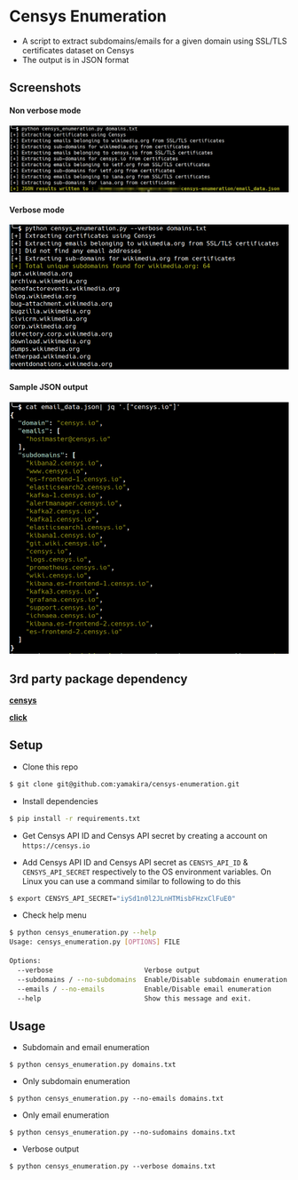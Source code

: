 # Censys Enumeration

- A script to extract subdomains/emails for a given domain using SSL/TLS certificates dataset on Censys
- The output is in JSON format

## Screenshots

#### Non verbose mode
![non-verbose](imgs/non_verbose.png)


#### Verbose mode
![verbose](imgs/verbose_output.png)

#### Sample JSON output
![non-verbose](imgs/sample_json_output.png)
## 3rd party package dependency 

[**censys**](https://pypi.python.org/pypi/censys)

[**click**](https://pypi.python.org/pypi/click)

## Setup

- Clone this repo

```bash
$ git clone git@github.com:yamakira/censys-enumeration.git
```

- Install dependencies

```bash
$ pip install -r requirements.txt
```

- Get Censys API ID and Censys API secret by creating a account on `https://censys.io`

- Add Censys API ID and Censys API secret as  `CENSYS_API_ID` & `CENSYS_API_SECRET` respectively to the OS environment variables. On Linux you can use a command similar to following to do this

```bash
$ export CENSYS_API_SECRET="iySd1n0l2JLnHTMisbFHzxClFuE0"
```

- Check help menu


```bash
$ python censys_enumeration.py --help                                                                                                 
Usage: censys_enumeration.py [OPTIONS] FILE

Options:
  --verbose                       Verbose output
  --subdomains / --no-subdomains  Enable/Disable subdomain enumeration
  --emails / --no-emails          Enable/Disable email enumeration
  --help                          Show this message and exit.
```

## Usage

- Subdomain and email enumeration

```
$ python censys_enumeration.py domains.txt
```

- Only subdomain enumeration

```
$ python censys_enumeration.py --no-emails domains.txt 
```

- Only email enumeration

```
$ python censys_enumeration.py --no-sudomains domains.txt 
```

- Verbose output

```
$ python censys_enumeration.py --verbose domains.txt 
```